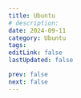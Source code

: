 ```yaml
---
title: Ubuntu
# description:
date: 2024-09-11
category: Ubuntu
tags:
editLink: false
lastUpdated: false

prev: false
next: false
---
```


<RouteCatalog :category="$frontmatter.category" />
